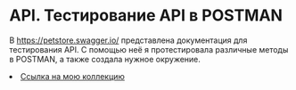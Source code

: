 # API. Тестирование API в POSTMAN

В https://petstore.swagger.io/ представлена документация для тестирования API. С помощью неё я протестировала различные методы в POSTMAN, а также создала нужное окружение.
<li>  <a href="https://www.postman.com/technical-physicist-30510351/my-workspace">Ссылка на мою коллекцию</a>  </li>
